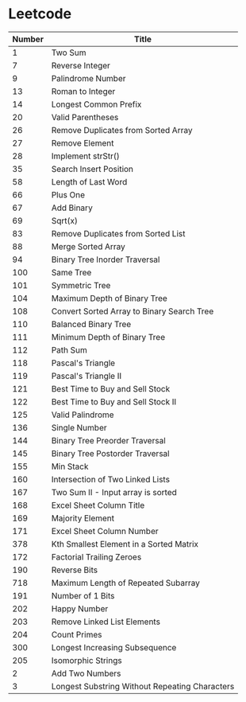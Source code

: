 # Leetcode


Number | Title
-------|-------------------------------------------------
1      | Two Sum
7      | Reverse Integer
9      | Palindrome Number
13     | Roman to Integer
14     | Longest Common Prefix
20     | Valid Parentheses
26     | Remove Duplicates from Sorted Array
27     | Remove Element
28     | Implement strStr()
35     | Search Insert Position
58     | Length of Last Word
66     | Plus One
67     | Add Binary
69     | Sqrt(x)
83     | Remove Duplicates from Sorted List
88     | Merge Sorted Array
94     | Binary Tree Inorder Traversal
100    | Same Tree
101    | Symmetric Tree
104    | Maximum Depth of Binary Tree
108    | Convert Sorted Array to Binary Search Tree
110    | Balanced Binary Tree
111    | Minimum Depth of Binary Tree
112    | Path Sum
118    | Pascal's Triangle
119    | Pascal's Triangle II
121    | Best Time to Buy and Sell Stock
122    | Best Time to Buy and Sell Stock II
125    | Valid Palindrome
136    | Single Number
144    | Binary Tree Preorder Traversal
145    | Binary Tree Postorder Traversal
155    | Min Stack
160    | Intersection of Two Linked Lists
167    | Two Sum II - Input array is sorted
168    | Excel Sheet Column Title
169    | Majority Element
171    | Excel Sheet Column Number
378    | Kth Smallest Element in a Sorted Matrix
172    | Factorial Trailing Zeroes
190    | Reverse Bits
718    | Maximum Length of Repeated Subarray
191    | Number of 1 Bits
202    | Happy Number
203    | Remove Linked List Elements
204    | Count Primes
300    | Longest Increasing Subsequence
205    | Isomorphic Strings
2      | Add Two Numbers
3      | Longest Substring Without Repeating Characters

